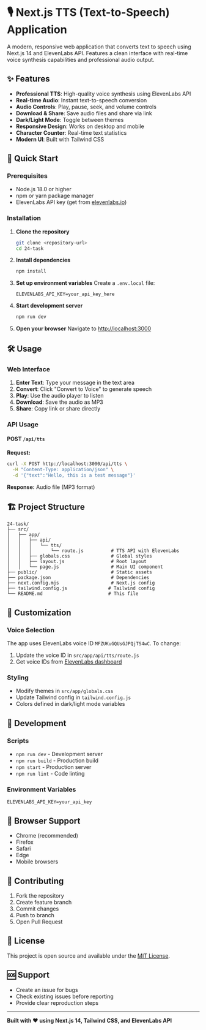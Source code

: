 # 🎙️ Next.js TTS (Text-to-Speech) Application

A modern, responsive web application that converts text to speech using Next.js 14 and ElevenLabs API. Features a clean interface with real-time voice synthesis capabilities and professional audio output.

## ✨ Features

- **Professional TTS**: High-quality voice synthesis using ElevenLabs API
- **Real-time Audio**: Instant text-to-speech conversion
- **Audio Controls**: Play, pause, seek, and volume controls
- **Download & Share**: Save audio files and share via link
- **Dark/Light Mode**: Toggle between themes
- **Responsive Design**: Works on desktop and mobile
- **Character Counter**: Real-time text statistics
- **Modern UI**: Built with Tailwind CSS

## 🚀 Quick Start

### Prerequisites

- Node.js 18.0 or higher
- npm or yarn package manager
- ElevenLabs API key (get from [elevenlabs.io](https://elevenlabs.io))

### Installation

1. **Clone the repository**
   ```bash
   git clone <repository-url>
   cd 24-task
   ```

2. **Install dependencies**
   ```bash
   npm install
   ```

3. **Set up environment variables**
   Create a `.env.local` file:
   ```env
   ELEVENLABS_API_KEY=your_api_key_here
   ```

4. **Start development server**
   ```bash
   npm run dev
   ```

5. **Open your browser**
   Navigate to [http://localhost:3000](http://localhost:3000)

## 🛠️ Usage

### Web Interface

1. **Enter Text**: Type your message in the text area
2. **Convert**: Click "Convert to Voice" to generate speech
3. **Play**: Use the audio player to listen
4. **Download**: Save the audio as MP3
5. **Share**: Copy link or share directly

### API Usage

#### POST `/api/tts`

**Request:**
```bash
curl -X POST http://localhost:3000/api/tts \
  -H "Content-Type: application/json" \
  -d '{"text":"Hello, this is a test message"}'
```

**Response:** Audio file (MP3 format)

## 🏗️ Project Structure

```
24-task/
├── src/
│   ├── app/
│   │   ├── api/
│   │   │   └── tts/
│   │   │       └── route.js          # TTS API with ElevenLabs
│   │   ├── globals.css               # Global styles
│   │   ├── layout.js                 # Root layout
│   │   └── page.js                   # Main UI component
├── public/                           # Static assets
├── package.json                      # Dependencies
├── next.config.mjs                   # Next.js config
├── tailwind.config.js               # Tailwind config
└── README.md                        # This file
```

## 🎨 Customization

### Voice Selection
The app uses ElevenLabs voice ID `MFZUKuGQUsGJPQjTS4wC`. To change:
1. Update the voice ID in `src/app/api/tts/route.js`
2. Get voice IDs from [ElevenLabs dashboard](https://elevenlabs.io/app/voices)

### Styling
- Modify themes in `src/app/globals.css`
- Update Tailwind config in `tailwind.config.js`
- Colors defined in dark/light mode variables

## 🔧 Development

### Scripts
- `npm run dev` - Development server
- `npm run build` - Production build
- `npm start` - Production server
- `npm run lint` - Code linting

### Environment Variables
```env
ELEVENLABS_API_KEY=your_api_key
```

## 📱 Browser Support

- Chrome (recommended)
- Firefox
- Safari
- Edge
- Mobile browsers

## 🤝 Contributing

1. Fork the repository
2. Create feature branch
3. Commit changes
4. Push to branch
5. Open Pull Request

## 📝 License

This project is open source and available under the [MIT License](LICENSE).

## 🆘 Support

- Create an issue for bugs
- Check existing issues before reporting
- Provide clear reproduction steps

---

**Built with ❤️ using Next.js 14, Tailwind CSS, and ElevenLabs API**

